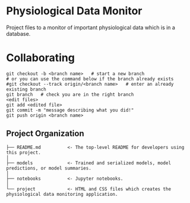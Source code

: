 Physiological Data Monitor
==============================
Project files to a monitor of important physiological data which is in a database.

Collaborating
===============================
    git checkout -b <branch name>   # start a new branch
    # or you can use the command below if the branch already exists
    #git checkout --track origin/<branch name>   # enter an already existing branch
    git branch   # check you are in the right branch
    <edit files>
    git add <edited file>
    git commit -m "message describing what you did!"
    git push origin <branch name>


Project Organization
------------

    ├── README.md          <- The top-level README for developers using this project.
    │
    ├── models             <- Trained and serialized models, model predictions, or model summaries.
    │
    ├── notebooks          <- Jupyter notebooks.
    │
    └── project            <- HTML and CSS files which creates the physiological data monitoring application.
